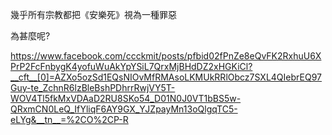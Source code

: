 幾乎所有宗教都把《安樂死》視為一種罪惡

為甚麼呢?

https://www.facebook.com/ccckmit/posts/pfbid02fPnZe8eQvFK2RxhuU6XPrP2FcFnbygK4yofuWuAkYpYSiL7QrxMjBHdDZ2xHGKiCl?__cft__[0]=AZXo5ozSd1EQsNIOvMfRMAsoLKMUkRRlObcz7SXL4QIebrEQ97Guy-te_ZchnR6lzBleBshPDhrrRwjVY5T-WOV4Tl5fkMxVDAaD2RU8SKo54_D01N0J0VT1bBS5w-QRxmCN0LeQ_IfYliqF6AY9GX_YJZpayMn13oQlgqTC5-eLYg&__tn__=%2CO%2CP-R